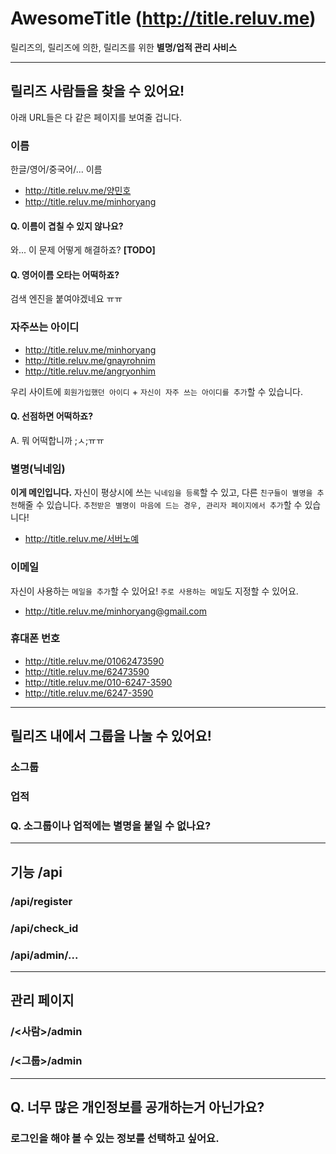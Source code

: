 # AwesomeTitle (http://title.reluv.me)
릴리즈의, 릴리즈에 의한, 릴리즈를 위한 **별명/업적 관리 사비스**

-----
## 릴리즈 사람들을 찾을 수 있어요!
아래 URL들은 다 같은 페이지를 보여줄 겁니다.

### 이름
한글/영어/중국어/... 이름

- http://title.reluv.me/양민호
- http://title.reluv.me/minhoryang

#### Q. 이름이 겹칠 수 있지 않나요?
와... 이 문제 어떻게 해결하죠? **[TODO]**
#### Q. 영어이름 오타는 어떡하죠?
검색 엔진을 붙여야겠네요 ㅠㅠ

### 자주쓰는 아이디
- http://title.reluv.me/minhoryang
- http://title.reluv.me/gnayrohnim
- http://title.reluv.me/angryonhim

우리 사이트에 `회원가입했던 아이디` + `자신이 자주 쓰는 아이디를 추가`할 수 있습니다.

#### Q. 선점하면 어떡하죠?
A. 뭐 어떡합니까 ;ㅅ;ㅠㅠ

### 별명(닉네임)
**이게 메인입니다.**
자신이 평상시에 쓰는 `닉네임을 등록`할 수 있고, 다른 `친구들이 별명을 추천`해줄 수 있습니다. `추천받은 별명이 마음에 드는 경우, 관리자 페이지에서 추가`할 수 있습니다!

- http://title.reluv.me/서버노예

### 이메일
자신이 사용하는 `메일을 추가`할 수 있어요!
`주로 사용하는 메일`도 지정할 수 있어요.

- http://title.reluv.me/minhoryang@gmail.com

### 휴대폰 번호
- http://title.reluv.me/01062473590
- http://title.reluv.me/62473590
- http://title.reluv.me/010-6247-3590
- http://title.reluv.me/6247-3590

-----
## 릴리즈 내에서 그룹을 나눌 수 있어요!

### 소그룹

### 업적

### Q. 소그룹이나 업적에는 별명을 붙일 수 없나요?

-----
## 기능 /api
### /api/register
### /api/check_id
### /api/admin/...

-----
## 관리 페이지
### /<사람>/admin
### /<그룹>/admin

-----
## Q. 너무 많은 개인정보를 공개하는거 아닌가요?
### 로그인을 해야 볼 수 있는 정보를 선택하고 싶어요.
